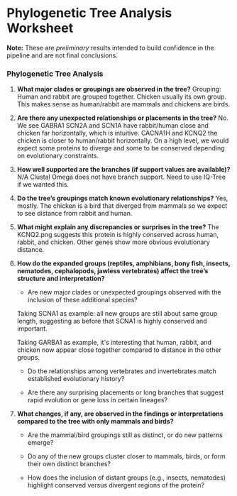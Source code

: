 # Phylogenetic Tree Analysis Worksheet

**Note:** These are *preliminary* results intended to build confidence in the pipeline and are not final conclusions.

### Phylogenetic Tree Analysis

1. **What major clades or groupings are observed in the tree?**
   Grouping: Human and rabbit are grouped together. Chicken usually its own group. This makes sense as
   human/rabbit are mammals and chickens are birds. 

2. **Are there any unexpected relationships or placements in the tree?**
   No. We see GABRA1 SCN2A and SCN1A have rabbit/human close and chicken far horizontally, which is intuitive. 
   CACNA1H and KCNQ2 the chicken is closer to human/rabbit horizontally. 
   On a high level, we would expect some proteins to diverge and some to be conserved depending on evolutionary constraints.

3. **How well supported are the branches (if support values are available)?**
   N/A Clustal Omega does not have branch support. Need to use IQ-Tree if we wanted this. 

4. **Do the tree’s groupings match known evolutionary relationships?**
   Yes, mostly. The chicken is a bird that diverged from mammals so we
   expect to see distance from rabbit and human.

5. **What might explain any discrepancies or surprises in the tree?**
   The KCNQ2.png suggests this protein is highly conserved across human,
   rabbit, and chicken. Other genes show more obvious evolutionary
   distance.

6. **How do the expanded groups (reptiles, amphibians, bony fish, insects, nematodes, cephalopods, jawless vertebrates) affect the tree’s structure and interpretation?**
   - Are new major clades or unexpected groupings observed with the inclusion of these additional species?

   Taking SCNA1 as example: all new groups are still about same group length, suggesting as before that SCNA1 is highly conserved and important. 

   Taking GARBA1 as example, it's interesting that human, rabbit, and chicken now appear close together compared to distance in the other groups.

   - Do the relationships among vertebrates and invertebrates match established evolutionary history?

   - Are there any surprising placements or long branches that suggest rapid evolution or gene loss in certain lineages?

7. **What changes, if any, are observed in the findings or interpretations compared to the tree with only mammals and birds?**
   - Are the mammal/bird groupings still as distinct, or do new patterns emerge?

   - Do any of the new groups cluster closer to mammals, birds, or form their own distinct branches?

   - How does the inclusion of distant groups (e.g., insects, nematodes) highlight conserved versus divergent regions of the protein?
